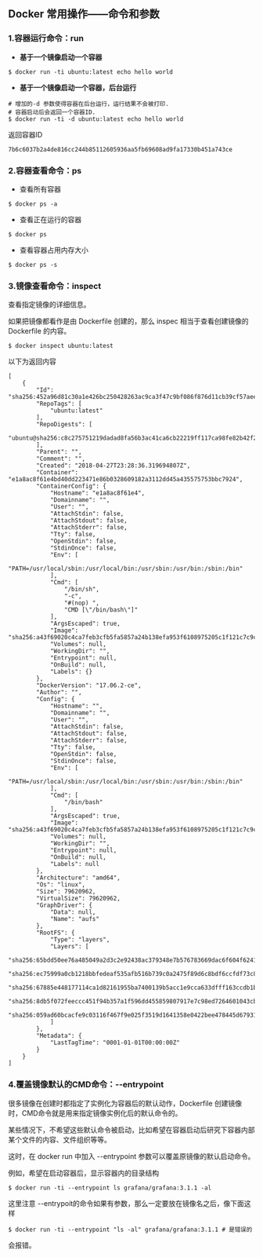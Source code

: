 ## Docker 常用操作——命令和参数

### 1.容器运行命令：run

* **基于一个镜像启动一个容器**

```shell
$ docker run -ti ubuntu:latest echo hello world
```

* **基于一个镜像启动一个容器，后台运行**

```shell
# 增加的-d 参数使得容器在后台运行，运行结果不会被打印.
# 容器启动后会返回一个容器ID.
$ docker run -ti -d ubuntu:latest echo hello world
```

  返回容器ID
  
```shell
7b6c6037b2a4de816cc244b85112605936aa5fb69608ad9fa17330b451a743ce
```

### 2.容器查看命令：ps

* 查看所有容器

```shell
$ docker ps -a
```

* 查看正在运行的容器

```shell
$ docker ps
```

* 查看容器占用内存大小

```shell
$ docker ps -s
```

### 3.镜像查看命令：inspect

查看指定镜像的详细信息。

如果把镜像都看作是由 Dockerfile 创建的，那么 inspec 相当于查看创建镜像的 Dockerfile 的内容。

```shell
$ docker inspect ubuntu:latest
```

以下为返回内容
```shell
[
    {
        "Id": "sha256:452a96d81c30a1e426bc250428263ac9ca3f47c9bf086f876d11cb39cf57aeec",
        "RepoTags": [
            "ubuntu:latest"
        ],
        "RepoDigests": [
            "ubuntu@sha256:c8c275751219dadad8fa56b3ac41ca6cb22219ff117ca98fe82b42f24e1ba64e"
        ],
        "Parent": "",
        "Comment": "",
        "Created": "2018-04-27T23:28:36.319694807Z",
        "Container": "e1a8ac8f61e4bd40dd223471e86b0328609182a3112dd45a435575753bbc7924",
        "ContainerConfig": {
            "Hostname": "e1a8ac8f61e4",
            "Domainname": "",
            "User": "",
            "AttachStdin": false,
            "AttachStdout": false,
            "AttachStderr": false,
            "Tty": false,
            "OpenStdin": false,
            "StdinOnce": false,
            "Env": [
                "PATH=/usr/local/sbin:/usr/local/bin:/usr/sbin:/usr/bin:/sbin:/bin"
            ],
            "Cmd": [
                "/bin/sh",
                "-c",
                "#(nop) ",
                "CMD [\"/bin/bash\"]"
            ],
            "ArgsEscaped": true,
            "Image": "sha256:a43f69020c4ca7feb3cfb5fa5857a24b138efa953f6108975205c1f121c7c9cb",
            "Volumes": null,
            "WorkingDir": "",
            "Entrypoint": null,
            "OnBuild": null,
            "Labels": {}
        },
        "DockerVersion": "17.06.2-ce",
        "Author": "",
        "Config": {
            "Hostname": "",
            "Domainname": "",
            "User": "",
            "AttachStdin": false,
            "AttachStdout": false,
            "AttachStderr": false,
            "Tty": false,
            "OpenStdin": false,
            "StdinOnce": false,
            "Env": [
                "PATH=/usr/local/sbin:/usr/local/bin:/usr/sbin:/usr/bin:/sbin:/bin"
            ],
            "Cmd": [
                "/bin/bash"
            ],
            "ArgsEscaped": true,
            "Image": "sha256:a43f69020c4ca7feb3cfb5fa5857a24b138efa953f6108975205c1f121c7c9cb",
            "Volumes": null,
            "WorkingDir": "",
            "Entrypoint": null,
            "OnBuild": null,
            "Labels": null
        },
        "Architecture": "amd64",
        "Os": "linux",
        "Size": 79620962,
        "VirtualSize": 79620962,
        "GraphDriver": {
            "Data": null,
            "Name": "aufs"
        },
        "RootFS": {
            "Type": "layers",
            "Layers": [
                "sha256:65bdd50ee76a485049a2d3c2e92438ac379348e7b576783669dac6f604f6241b",
                "sha256:ec75999a0cb1218bbfedeaf535afb516b739c0a2475f89d6c8bdf6ccfdf73c85",
                "sha256:67885e448177114ca1d82161955ba7400139b5acc1e9cca633dfff163ccdb1b6",
                "sha256:8db5f072feeccc451f94b357a1f596dd455859807917e7c98ed7264601043cbf",
                "sha256:059ad60bcacfe9c03116f467f9e025f3519d1641358e0422bee478445d679313"
            ]
        },
        "Metadata": {
            "LastTagTime": "0001-01-01T00:00:00Z"
        }
    }
]
```


### 4.覆盖镜像默认的CMD命令：--entrypoint

  很多镜像在创建时都指定了实例化为容器后的默认动作，Dockerfile 创建镜像时，CMD命令就是用来指定镜像实例化后的默认命令的。

  某些情况下，不希望这些默认命令被启动，比如希望在容器启动后研究下容器内部某个文件的内容、文件组织等等。

  这时，在 docker run 中加入 --entrypoint 参数可以覆盖原镜像的默认启动命令。

  例如，希望在启动容器后，显示容器内的目录结构

  ```shell
  $ docker run -ti --entrypoint ls grafana/grafana:3.1.1 -al
  ```
  这里注意 --entrypoit的命令如果有参数，那么一定要放在镜像名之后，像下面这样
  
  ```shell
  $ docker run -ti --entrypoint "ls -al" grafana/grafana:3.1.1 # 是错误的
  ```
  
  会报错。








